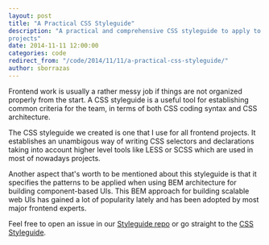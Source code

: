 ```yaml
---
layout: post
title: "A Practical CSS Styleguide"
description: "A practical and comprehensive CSS styleguide to apply to frontend
projects"
date: 2014-11-11 12:00:00
categories: code
redirect_from: "/code/2014/11/11/a-practical-css-styleguide/"
author: sborrazas
---
```

Frontend work is usually a rather messy job if things are not organized
properly from the start. A CSS styleguide is a useful tool for establishing 
common criteria for the team, in terms of both CSS coding syntax and CSS
architecture.

The CSS styleguide we created is one that I use for all frontend projects. It
establishes an unambigous way of writing CSS selectors and declarations taking
into account higher level tools like LESS or SCSS which are used in most of
nowadays projects.

Another aspect that's worth to be mentioned about this styleguide is that it
specifies the patterns to be applied when using BEM architecture for building
component-based UIs. This BEM approach for building scalable web UIs has gained 
a lot of popularity lately and has been adopted by most major frontend experts.

Feel free to open an issue in our [Styleguide
repo](https://github.com/citrusbyte/styleguides/) or go straight to the [CSS
Styleguide](https://github.com/citrusbyte/styleguides/tree/master/css).
